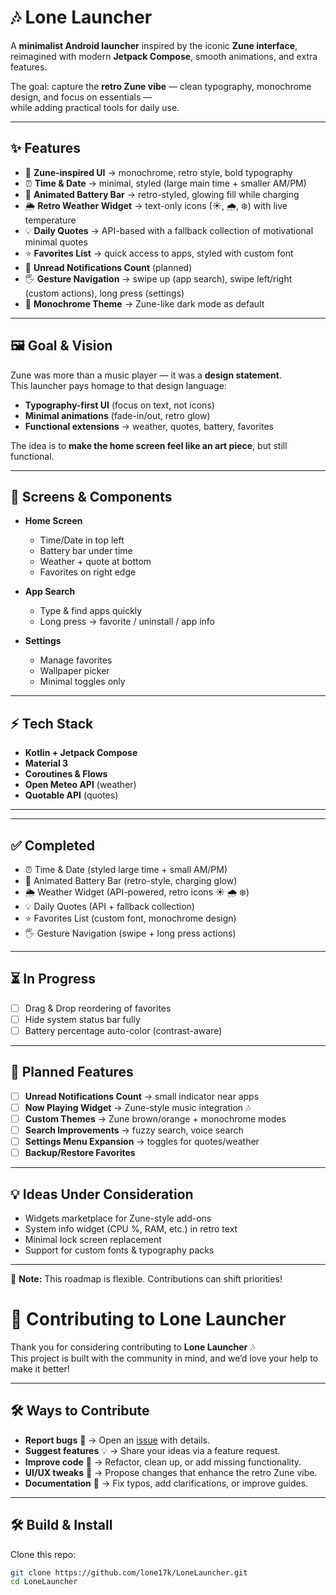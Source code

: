 # 🎶 Lone Launcher

A **minimalist Android launcher** inspired by the iconic **Zune interface**,  
reimagined with modern **Jetpack Compose**, smooth animations, and extra features.  

The goal: capture the **retro Zune vibe** — clean typography, monochrome design, and focus on essentials —  
while adding practical tools for daily use.  

---

## ✨ Features

- 🎵 **Zune-inspired UI** → monochrome, retro style, bold typography
- ⏰ **Time & Date** → minimal, styled (large main time + smaller AM/PM)
- 🔋 **Animated Battery Bar** → retro-styled, glowing fill while charging
- 🌦 **Retro Weather Widget** → text-only icons (☀, 🌧, ❄) with live temperature
- 💡 **Daily Quotes** → API-based with a fallback collection of motivational minimal quotes
- ⭐ **Favorites List** → quick access to apps, styled with custom font
- 🔔 **Unread Notifications Count** (planned)
- 🖐 **Gesture Navigation** → swipe up (app search), swipe left/right (custom actions), long press (settings)
- 🎨 **Monochrome Theme** → Zune-like dark mode as default

---

## 🖼️ Goal & Vision

Zune was more than a music player — it was a **design statement**.  
This launcher pays homage to that design language:  

- **Typography-first UI** (focus on text, not icons)  
- **Minimal animations** (fade-in/out, retro glow)  
- **Functional extensions** → weather, quotes, battery, favorites  

The idea is to **make the home screen feel like an art piece**, but still functional.

---

## 📱 Screens & Components

- **Home Screen**
  - Time/Date in top left  
  - Battery bar under time  
  - Weather + quote at bottom  
  - Favorites on right edge  

- **App Search**
  - Type & find apps quickly  
  - Long press → favorite / uninstall / app info  

- **Settings**
  - Manage favorites  
  - Wallpaper picker  
  - Minimal toggles only  

---

## ⚡ Tech Stack

- **Kotlin + Jetpack Compose**
- **Material 3**
- **Coroutines & Flows**
- **Open Meteo API** (weather)  
- **Quotable API** (quotes)  

---
---

## ✅ Completed

- ⏰ Time & Date (styled large time + small AM/PM)  
- 🔋 Animated Battery Bar (retro-style, charging glow)  
- 🌦 Weather Widget (API-powered, retro icons ☀ 🌧 ❄)  
- 💡 Daily Quotes (API + fallback collection)  
- ⭐ Favorites List (custom font, monochrome design)  
- 🖐 Gesture Navigation (swipe + long press actions)  

---

## ⏳ In Progress

- [ ] Drag & Drop reordering of favorites  
- [ ] Hide system status bar fully  
- [ ] Battery percentage auto-color (contrast-aware)  

---

## 🎯 Planned Features

- [ ] **Unread Notifications Count** → small indicator near apps  
- [ ] **Now Playing Widget** → Zune-style music integration 🎶  
- [ ] **Custom Themes** → Zune brown/orange + monochrome modes  
- [ ] **Search Improvements** → fuzzy search, voice search  
- [ ] **Settings Menu Expansion** → toggles for quotes/weather  
- [ ] **Backup/Restore Favorites**  

---

## 💡 Ideas Under Consideration

- Widgets marketplace for Zune-style add-ons  
- System info widget (CPU %, RAM, etc.) in retro text  
- Minimal lock screen replacement  
- Support for custom fonts & typography packs  

---

📌 **Note:** This roadmap is flexible. Contributions can shift priorities! 

# 🤝 Contributing to Lone Launcher

Thank you for considering contributing to **Lone Launcher** 🎶  
This project is built with the community in mind, and we’d love your help to make it better!

---

## 🛠 Ways to Contribute

- **Report bugs** 🐛 → Open an [issue](../../issues) with details.  
- **Suggest features** 💡 → Share your ideas via a feature request.  
- **Improve code** 🔧 → Refactor, clean up, or add missing functionality.  
- **UI/UX tweaks** 🎨 → Propose changes that enhance the retro Zune vibe.  
- **Documentation** 📄 → Fix typos, add clarifications, or improve guides.

---

## 🛠️ Build & Install

Clone this repo:

```bash
git clone https://github.com/lone17k/LoneLauncher.git
cd LoneLauncher
